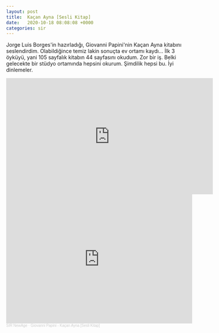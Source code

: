 ```yaml
---
layout: post
title:  Kaçan Ayna [Sesli Kitap]
date:   2020-10-18 08:08:08 +0000
categories: sir
---
```


Jorge Luis Borges'in hazırladığı, Giovanni Papini'nin Kaçan Ayna kitabını
seslendirdim. Olabildiğince temiz lakin sonuçta ev ortamı kaydı... İlk 3
öyküyü, yani 105 sayfalık kitabın 44 sayfasını okudum. Zor bir iş. Belki
gelecekte bir stüdyo ortamında hepsini okurum. Şimdilik hepsi bu. İyi
dinlemeler.

<iframe width="560" height="315" src="https://www.youtube.com/embed/videoseries?list=PLjGoAmqsQhdJI0M1lFH0rmUPu5t8KmFsv" frameborder="0" allow="autoplay; encrypted-media" allowfullscreen></iframe>

<iframe width="100%" height="350" scrolling="no" frameborder="no" allow="autoplay" src="https://w.soundcloud.com/player/?url=https%3A//api.soundcloud.com/playlists/1191065737&color=%23ff5500&auto_play=false&hide_related=false&show_comments=true&show_user=true&show_reposts=false&show_teaser=true"></iframe><div style="font-size: 10px; color: #cccccc;line-break: anywhere;word-break: normal;overflow: hidden;white-space: nowrap;text-overflow: ellipsis; font-family: Interstate,Lucida Grande,Lucida Sans Unicode,Lucida Sans,Garuda,Verdana,Tahoma,sans-serif;font-weight: 100;"><a href="https://soundcloud.com/sirnewage" title="SIR NewAge" target="_blank" style="color: #cccccc; text-decoration: none;">SIR NewAge</a> · <a href="https://soundcloud.com/sirnewage/sets/giovanni-papini-kacan-ayna" title="Giovanni Papini - Kaçan Ayna [Sesli Kitap]" target="_blank" style="color: #cccccc; text-decoration: none;">Giovanni Papini - Kaçan Ayna [Sesli Kitap]</a></div>
